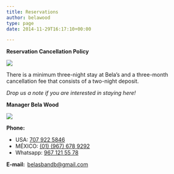 ```yaml
---
title: Reservations
author: belawood
type: page
date: 2014-11-29T16:17:10+00:00

---
```

<div class="row1">
 <div class="policy">
<strong>Reservation Cancellation Policy</strong>
<p>

![](/2017/07/couch-corner.jpg)

</p>
<p>There is a minimum three-night stay at Bela&#8217;s and a three-month cancellation fee that consists of a two-night deposit.</p>
<p><em>Drop us a note if you are interested in staying here!</em></p>
 </div>
 <div class="contact">
<strong>Manager Bela Wood</strong>

![](/2017/07/CALENDARIO-9.jpg)

<p>
<strong>Phone:</strong>
</p>
<ul class="blue-link">
<li>
USA: <a href="tel:7079225846">707 922 5846</a>
</li>
<li>
MÉXICO: <a href="tel:9676789292">(01) (967) 678 9292</a>
</li>
<li>
Whatsapp: <a href="https://api.whatsapp.com/send?phone=5219671215578">967 121 55 78</a>
</li>
</ul>
<strong>E-mail:  </strong><a href="mailto:belasbandb@gmail.com">belasbandb@gmail.com</a>
 </div>
</div>
